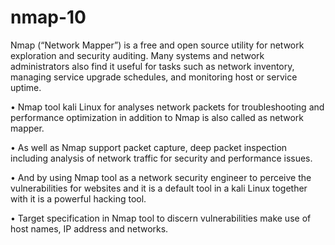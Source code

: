 # nmap-10
Nmap (“Network Mapper”) is a free and open source utility for network exploration and security auditing. Many systems and network administrators also find it useful for tasks such as network inventory, managing service upgrade schedules, and monitoring host or service uptime.





•	Nmap tool kali Linux for analyses network packets for troubleshooting and performance optimization in addition to Nmap is also called as network mapper. 

•	As well as Nmap support packet capture, deep packet inspection including analysis of network traffic for security and performance issues. 

•	And by using Nmap tool as a network security engineer to perceive the vulnerabilities for websites and it is a default tool in a kali Linux together with it is a powerful hacking tool. 

•	Target specification in Nmap tool to discern vulnerabilities make use of host names, IP address and networks. 
